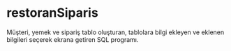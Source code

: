 # restoranSiparis
Müşteri, yemek ve sipariş tablo oluşturan, tablolara bilgi ekleyen ve eklenen bilgileri seçerek ekrana getiren SQL programı.
